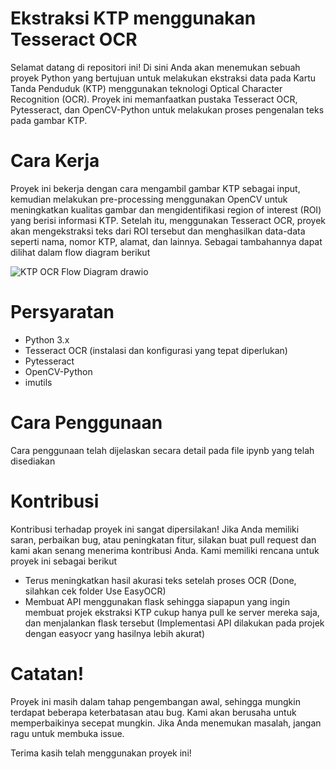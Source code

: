 # Ekstraksi KTP menggunakan Tesseract OCR
Selamat datang di repositori ini! Di sini Anda akan menemukan sebuah proyek Python yang bertujuan untuk melakukan ekstraksi data pada Kartu Tanda Penduduk (KTP) menggunakan teknologi Optical Character Recognition (OCR). Proyek ini memanfaatkan pustaka Tesseract OCR, Pytesseract, dan OpenCV-Python untuk melakukan proses pengenalan teks pada gambar KTP.

# Cara Kerja
Proyek ini bekerja dengan cara mengambil gambar KTP sebagai input, kemudian melakukan pre-processing menggunakan OpenCV untuk meningkatkan kualitas gambar dan mengidentifikasi region of interest (ROI) yang berisi informasi KTP. Setelah itu, menggunakan Tesseract OCR, proyek akan mengekstraksi teks dari ROI tersebut dan menghasilkan data-data seperti nama, nomor KTP, alamat, dan lainnya. Sebagai tambahannya dapat dilihat dalam flow diagram berikut

![KTP OCR Flow Diagram drawio](https://github.com/teguh02/KTP-OCR-Python-Projects/assets/43981051/aacfbea0-b937-4980-8dfe-45409c18593d)

# Persyaratan
- Python 3.x
- Tesseract OCR (instalasi dan konfigurasi yang tepat diperlukan)
- Pytesseract
- OpenCV-Python
- imutils

# Cara Penggunaan
Cara penggunaan telah dijelaskan secara detail pada file ipynb yang telah disediakan

# Kontribusi
Kontribusi terhadap proyek ini sangat dipersilakan! Jika Anda memiliki saran, perbaikan bug, atau peningkatan fitur, silakan buat pull request dan kami akan senang menerima kontribusi Anda. Kami memiliki rencana untuk proyek ini sebagai berikut
- Terus meningkatkan hasil akurasi teks setelah proses OCR (Done, silahkan cek folder Use EasyOCR)
- Membuat API menggunakan flask sehingga siapapun yang ingin membuat projek ekstraksi KTP cukup hanya pull ke server mereka saja, dan menjalankan flask tersebut (Implementasi API dilakukan pada projek dengan easyocr yang hasilnya lebih akurat)

# Catatan!
Proyek ini masih dalam tahap pengembangan awal, sehingga mungkin terdapat beberapa keterbatasan atau bug. Kami akan berusaha untuk memperbaikinya secepat mungkin. Jika Anda menemukan masalah, jangan ragu untuk membuka issue.

Terima kasih telah menggunakan proyek ini!
